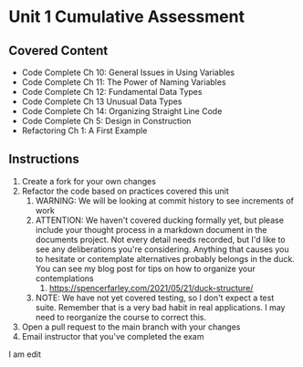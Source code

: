 # Unit 1 Cumulative Assessment

## Covered Content
- Code Complete Ch 10: General Issues in Using Variables
- Code Complete Ch 11: The Power of Naming Variables
- Code Complete Ch 12: Fundamental Data Types
- Code Complete Ch 13 Unusual Data Types
- Code Complete Ch 14: Organizing Straight Line Code
- Code Complete Ch 5: Design in Construction
- Refactoring Ch 1: A First Example 


## Instructions

1. Create a fork for your own changes
2. Refactor the code based on practices covered this unit
   1. WARNING: We will be looking at commit history to see increments of work
   2. ATTENTION: We haven't covered ducking formally yet, but please include your thought process in a markdown document in the documents project. Not every detail needs recorded, but I'd like to see any deliberations you're considering. Anything that causes you to hesitate or contemplate alternatives probably belongs in the duck. You can see my blog post for tips on how to organize your contemplations
      1. https://spencerfarley.com/2021/05/21/duck-structure/
   3. NOTE: We have not yet covered testing, so I don't expect a test suite. Remember that is a very bad habit in real applications. I may need to reorganize the course to correct this.
3. Open a pull request to the main branch with your changes 
4. Email instructor that you've completed the exam


I am edit